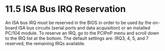 # 11.5 ISA Bus IRQ Reservation

An ISA bus IRQ must be reserved in the BIOS in order to be used by the on-board ISA bus circuits \(serial ports and data acquisition\) or an installed PC/104 module. To reserve an IRQ, go to the PCIPnP menu and scroll down to the IRQ list at the bottom. The default settings are: IRQ3, 4, 5, and 7 reserved, the remaining IRQs available.

